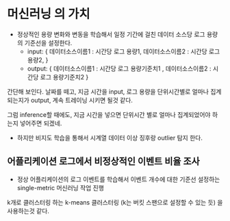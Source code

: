 # 머신러닝 의 가치

- 정상적인 용량 변화와 변동을 학습해서 일정 기간에 걸친 데이터 소스당 로그 용량의 기준선을 설정한다.
  - input:  { 데이터소스이름1 : 시간당 로그 용량1, 데이터소스이름2 : 시간당 로그 용량2,  }
  - output: { 데이터소스이름1 : 시간당 로그 용량기준치1 , 데이터소스이름2 : 시간당 로그 용량기준치2 }


간단해 보인다. 날짜를 떼고, 지금 시간을 input, 로그 용량을 단위시간별로 얼마나 집계되는지가 output, 계속 트레이닝 시키면 될것 같다.

그럼 inference할 때에도, 지금 시간을 넣으면 단위시간 별로 얼마나 집계되었어야 하는지 넣어주면 되겠네.


- 하지만 비지도 학습을 통해서 시계열 데이터 이상 징후랑 outlier 탐지 한다. 


## 어플리케이션 로그에서 비정상적인 이벤트 비율 조사 

- 정상 어플리케이션의 로그 이벤트를 학습해서 이벤트 개수에 대한 기준선 설정하는 single-metric 머신러닝 작업 진행 

k개로 클러스터링 하는 k-means 클러스터링 (k는 버킷 스팬으로 설정할 수 있는 듯) 을 사용하는것 같다. 





